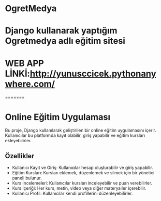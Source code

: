 #     OgretMedya
# Django kullanarak yaptığım Ogretmedya adlı eğitim sitesi

# WEB APP LİNKİ:http://yunusccicek.pythonanywhere.com/

=======
# Online Eğitim Uygulaması

Bu proje, Django kullanılarak geliştirilen bir online eğitim uygulamasını içerir. Kullanıcılar bu platformda kayıt olabilir, giriş yapabilir ve eğitim kursları ekleyebilirler.

## Özellikler

- Kullanıcı Kayıt ve Giriş: Kullanıcılar hesap oluşturabilir ve giriş yapabilir.
- Eğitim Kursları: Kursları eklemek, düzenlemek ve silmek için bir yönetici paneli bulunur.
- Kurs İncelemeleri: Kullanıcılar kursları inceleyebilir ve puan verebilirler.
- Kurs İçeriği: Her kurs, metin, video veya diğer materyaller içerebilir.
- Kullanıcı Profil: Kullanıcılar kendi profillerini düzenleyebilirler.

